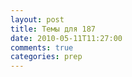 ```yaml
---
layout: post
title: Темы для 187
date: 2010-05-11T11:27:00
comments: true
categories: prep
---
```


